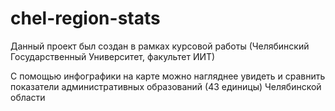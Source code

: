 # chel-region-stats

Данный проект был создан в рамках курсовой работы (Челябинский Государственный Университет, факультет ИИТ)

С помощью инфографики на карте можно нагляднее увидеть и сравнить показатели административных образований (43 единицы) Челябинской области
